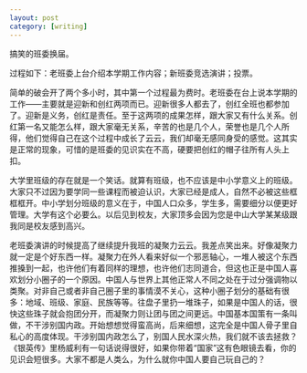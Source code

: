 ```yaml
---
layout: post
category: [writing]
---
```


搞笑的班委换届。

过程如下：老班委上台介绍本学期工作内容；新班委竞选演讲；投票。

简单的破会开了两个多小时，其中第一个过程最为费时。老班委在台上说本学期的工作——主要就是迎新和创红两项而已。迎新很多人都去了，创红全班也都参加了。迎新是义务，创红是责任。至于这两项的成果怎样，跟大家又有什么关系。创红第一名又能怎么样，跟大家毫无关系，辛苦的也是几个人，荣誉也是几个人所得，他们觉得自己在这个过程中成长了云云，我们却毫无感同身受的感觉。这其实是正常的现象，可惜的是班委的见识实在不高，硬要把创红的帽子往所有人头上扣。

大学里班级的存在就是一个笑话。就算有班级，也不应该是中小学意义上的班级。大家只不过因为要学同一些课程而被迫认识，大家已经是成人，自然不必被这些框框框开。中小学划分班级的意义在于，中国人口众多，学生多，需要细分以便更好管理。大学有这个必要么。以后见到校友，大家顶多会因为您是中山大学某某级跟我同是校友感到高兴。

老班委演讲的时候提高了继续提升我班的凝聚力云云。我差点笑出来。好像凝聚力就一定是个好东西一样。凝聚力在外人看来好似一个邪恶轴心，一堆人被这个东西推搡到一起，也许他们有着同样的理想，也许他们志同道合，但这也正是中国人喜欢划分小圈子的一个原因。中国人与世界上其他正常人不同之处在于过分强调物以类聚。对非自己或者非自己圈子里的事情漠不关心，这种小圈子划分的基础有很多：地域、班级、家庭、民族等等。往盘子里扔一堆珠子，如果是中国人的话，很快这些珠子就会抱团分开，而凝聚力则让团与团之间更远。中国基本国策有一条叫做，不干涉别国内政。开始想想觉得蛮高尚，后来细想，这完全是中国人骨子里自私心的高度体现。干涉别国内政怎么了，别国人民水深火热，我们就不该去拯救？《银英传》里杨威利有一句话说得很好，如果你带着“国家”这有色眼镜去看，你的见识会短很多。大家不都是人类么，为什么就你中国人要自己玩自己的？
